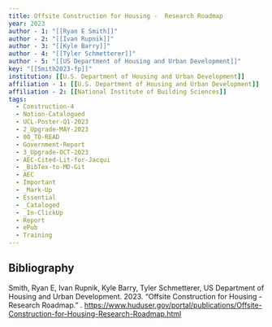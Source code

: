 ```yaml
---
title: Offsite Construction for Housing -  Research Roadmap
year: 2023
author - 1: "[[Ryan E Smith]]"
author - 2: "[[Ivan Rupnik]]"
author - 3: "[[Kyle Barry]]"
author - 4: "[[Tyler Schmetterer]]"
author - 5: "[[US Department of Housing and Urban Development]]"
key: "[[Smith2023-fp]]"
institution: [[U.S. Department of Housing and Urban Development]]
affiliation - 1: [[U.S. Department of Housing and Urban Development]]
affiliation - 2: [[National Institute of Building Sciences]]
tags:
  - Construction-4
  - Notion-Catalogued
  - UCL-Poster-Q1-2023
  - 2_Upgrade-MAY-2023
  - 00_TO-READ
  - Government-Report
  - 3_Upgrade-OCT-2023
  - AEC-Cited-Lit-for-Jacqui
  - _BibTex-to-MD-Git
  - AEC
  - Important
  - _Mark-Up
  - Essential
  - _Cataloged
  - _In-ClickUp
  - Report
  - ePub
  - Training
---
```


## Bibliography
Smith, Ryan E, Ivan Rupnik, Kyle Barry, Tyler Schmetterer, US Department of Housing and Urban Development. 2023. “Offsite Construction for Housing -  Research Roadmap.” . https://www.huduser.gov/portal/publications/Offsite-Construction-for-Housing-Research-Roadmap.html